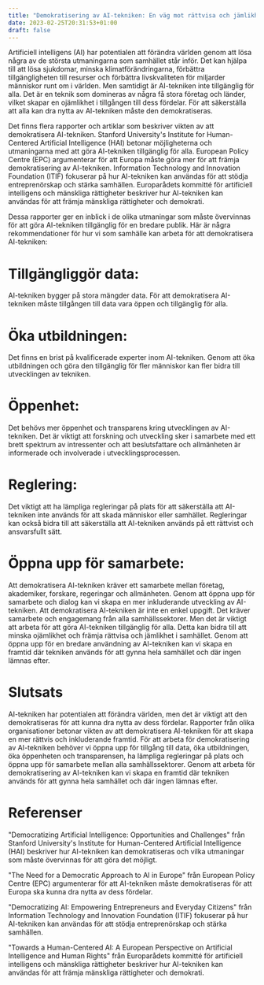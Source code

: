```yaml
---
title: "Demokratisering av AI-tekniken: En väg mot rättvisa och jämlikhet"
date: 2023-02-25T20:31:53+01:00
draft: false
---
```


Artificiell intelligens (AI) har potentialen att förändra världen genom att lösa några av de största utmaningarna som samhället står inför. Det kan hjälpa till att lösa sjukdomar, minska klimatförändringarna, förbättra tillgängligheten till resurser och förbättra livskvaliteten för miljarder människor runt om i världen. Men samtidigt är AI-tekniken inte tillgänglig för alla. Det är en teknik som domineras av några få stora företag och länder, vilket skapar en ojämlikhet i tillgången till dess fördelar. För att säkerställa att alla kan dra nytta av AI-tekniken måste den demokratiseras.

Det finns flera rapporter och artiklar som beskriver vikten av att demokratisera AI-tekniken. Stanford University's Institute for Human-Centered Artificial Intelligence (HAI) betonar möjligheterna och utmaningarna med att göra AI-tekniken tillgänglig för alla. European Policy Centre (EPC) argumenterar för att Europa måste göra mer för att främja demokratisering av AI-tekniken. Information Technology and Innovation Foundation (ITIF) fokuserar på hur AI-tekniken kan användas för att stödja entreprenörskap och stärka samhällen. Europarådets kommitté för artificiell intelligens och mänskliga rättigheter beskriver hur AI-tekniken kan användas för att främja mänskliga rättigheter och demokrati.

Dessa rapporter ger en inblick i de olika utmaningar som måste övervinnas för att göra AI-tekniken tillgänglig för en bredare publik. Här är några rekommendationer för hur vi som samhälle kan arbeta för att demokratisera AI-tekniken:

# Tillgängliggör data: 
AI-tekniken bygger på stora mängder data. För att demokratisera AI-tekniken måste tillgången till data vara öppen och tillgänglig för alla.

# Öka utbildningen: 
Det finns en brist på kvalificerade experter inom AI-tekniken. Genom att öka utbildningen och göra den tillgänglig för fler människor kan fler bidra till utvecklingen av tekniken.

# Öppenhet: 
Det behövs mer öppenhet och transparens kring utvecklingen av AI-tekniken. Det är viktigt att forskning och utveckling sker i samarbete med ett brett spektrum av intressenter och att beslutsfattare och allmänheten är informerade och involverade i utvecklingsprocessen.

# Reglering: 
Det viktigt att ha lämpliga regleringar på plats för att säkerställa att AI-tekniken inte används för att skada människor eller samhället. Regleringar kan också bidra till att säkerställa att AI-tekniken används på ett rättvist och ansvarsfullt sätt.

# Öppna upp för samarbete: 
Att demokratisera AI-tekniken kräver ett samarbete mellan företag, akademiker, forskare, regeringar och allmänheten. Genom att öppna upp för samarbete och dialog kan vi skapa en mer inkluderande utveckling av AI-tekniken.
Att demokratisera AI-tekniken är inte en enkel uppgift. Det kräver samarbete och engagemang från alla samhällssektorer. Men det är viktigt att arbeta för att göra AI-tekniken tillgänglig för alla. Detta kan bidra till att minska ojämlikhet och främja rättvisa och jämlikhet i samhället. Genom att öppna upp för en bredare användning av AI-tekniken kan vi skapa en framtid där tekniken används för att gynna hela samhället och där ingen lämnas efter.

# Slutsats

AI-tekniken har potentialen att förändra världen, men det är viktigt att den demokratiseras för att kunna dra nytta av dess fördelar. Rapporter från olika organisationer betonar vikten av att demokratisera AI-tekniken för att skapa en mer rättvis och inkluderande framtid. För att arbeta för demokratisering av AI-tekniken behöver vi öppna upp för tillgång till data, öka utbildningen, öka öppenheten och transparensen, ha lämpliga regleringar på plats och öppna upp för samarbete mellan alla samhällssektorer. Genom att arbeta för demokratisering av AI-tekniken kan vi skapa en framtid där tekniken används för att gynna hela samhället och där ingen lämnas efter.

# Referenser
"Democratizing Artificial Intelligence: Opportunities and Challenges" från Stanford University's Institute for Human-Centered Artificial Intelligence (HAI) beskriver hur AI-tekniken kan demokratiseras och vilka utmaningar som måste övervinnas för att göra det möjligt.

"The Need for a Democratic Approach to AI in Europe" från European Policy Centre (EPC) argumenterar för att AI-tekniken måste demokratiseras för att Europa ska kunna dra nytta av dess fördelar.

"Democratizing AI: Empowering Entrepreneurs and Everyday Citizens" från Information Technology and Innovation Foundation (ITIF) fokuserar på hur AI-tekniken kan användas för att stödja entreprenörskap och stärka samhällen.

"Towards a Human-Centered AI: A European Perspective on Artificial Intelligence and Human Rights" från Europarådets kommitté för artificiell intelligens och mänskliga rättigheter beskriver hur AI-tekniken kan användas för att främja mänskliga rättigheter och demokrati.
